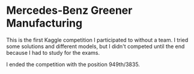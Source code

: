 # Mercedes-Benz Greener Manufacturing

This is the first Kaggle competition I participated to without a team.
I tried some solutions and different models, but I didn't competed until the end because I had to study for the exams.

I ended the competition with the position 949th/3835.
